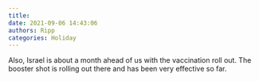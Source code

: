 ```yaml
---
title: 
date: 2021-09-06 14:43:06
authors: Ripp
categories: Holiday
---
```


 Also, Israel is about a month ahead of us with the vaccination roll out.  The booster shot is rolling out there and has been very effective so far.